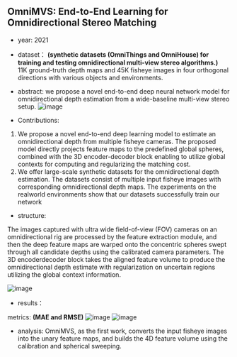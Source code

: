 ## OmniMVS: End-to-End Learning for Omnidirectional Stereo Matching

- year: 2021

- dataset：  **(synthetic datasets (OmniThings and OmniHouse) for training and testing omnidirectional multi-view stereo algorithms.)**  
11K ground-truth depth maps and 45K fisheye images in four orthogonal directions with various objects and environments. 

- abstract: we propose a novel end-to-end deep neural network model for omnidirectional depth estimation from a wide-baseline multi-view stereo setup. 
![image](https://github.com/VLISLAB/360-DL-Survey/blob/main/Images/OmniMVSdataset.png)

- Contributions:
1) We propose a novel end-to-end deep learning model to estimate an omnidirectional depth from multiple fisheye cameras. The proposed model directly projects feature maps to the predefined global spheres, combined with the 3D encoder-decoder block enabling to utilize global contexts for computing and regularizing the matching cost.
2) We offer large-scale synthetic datasets for the omnidirectional depth estimation. The datasets consist of multiple input fisheye images with corresponding omnidirectional depth maps. The experiments on the realworld environments show that our datasets successfully train our network

- structure:

The images captured with ultra wide field-of-view (FOV) cameras on an omnidirectional rig are processed by the feature extraction module, and then the deep feature maps are warped onto the concentric spheres swept through all candidate depths using the calibrated camera parameters. The 3D encoderdecoder block takes the aligned feature volume to produce the omnidirectional depth estimate with regularization on uncertain regions utilizing the global context information.

![image](https://github.com/VLISLAB/360-DL-Survey/blob/main/Images/OmniMVSstructure.png)

- results：

metrics: **(MAE and RMSE)**
![image](https://github.com/VLISLAB/360-DL-Survey/blob/main/Images/OmniMVSresult.png)
![image](https://github.com/VLISLAB/360-DL-Survey/blob/main/Images/OmniMVSresult1.png)

- analysis: OmniMVS, as the first work, converts the input fisheye images into the unary feature maps, and builds the 4D feature volume using the calibration and spherical sweeping.
